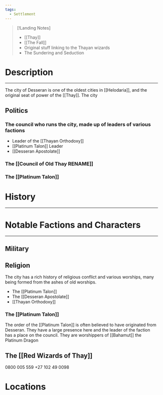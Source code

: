 ```yaml
---
tags:
  - Settlement
---
```

>[!Landing Notes]
>- [[Thay]]
>- [[The Fall]]
>- Original stuff linking to the Thayan wizards
>- The Sundering and Seduction
# Description
---
The city of Desseran is one of the oldest cities in [[Helodaria]], and the original seat of power of the [[Thay]]. The city
## Politics
### The council who runs the city, made up of leaders of various factions
- Leader of the [[Thayan Orthodoxy]]
- [[Platinum Talon]] Leader
- [[Desseran Apostolate]]
### The [[Council of Old Thay RENAME]]
### The [[Platinum Talon]]

# History
---

# Notable Factions and Characters
---
## Military

## Religion
The city has a rich history of religious conflict and various worships, many being formed from the ashes of old worships.

- The [[Platinum Talon]]
- The [[Desseran Apostolate]]
- [[Thayan Orthodoxy]]
### The [[Platinum Talon]]
The order of the [[Platinum Talon]] is often believed to have originated from Desseran. They have a large presence here and the leader of the faction has a place on the council. They are worshippers of [[Bahamut]] the Platinum Dragon

## The [[Red Wizards of Thay]] 

0800 005 559
+27 102 49 0098

# Locations
